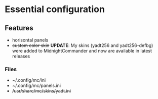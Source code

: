 # Essential configuration

## Features

* horisontal panels
* ~~custom color skin~~ **UPDATE**: My skins (yadt256 and yadt256-defbg) were added to MidnightCommander and now are available in latest releases

### Files

* ~/.config/mc/ini
* ~/.config/mc/panels.ini
* ~~/usr/share/mc/skins/yadt.ini~~
